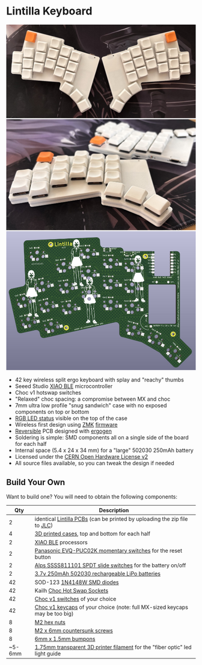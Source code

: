 # Lintilla Keyboard

![Lintilla Keyboard](images/lintilla-keyboard.jpg)
![Lintilla side view](images/lintilla-side-view.jpg)
![Lintilla PCB](images/pcb-lintilla.jpg)

- 42 key wireless split ergo keyboard with splay and "reachy" thumbs
- Seeed Studio [XIAO BLE][xiao] microcontroller
- Choc v1 hotswap switches
- "Relaxed" choc spacing: a compromise between MX and choc
- 7mm ultra low profile "snug sandwich" case with no exposed components on top or bottom
- [RGB LED status][rgbled] visible on the top of the case
- Wireless first design using [ZMK][zmk] [firmware][firmware]
- [Reversible](images/pcb-allitnil.jpg) PCB designed with [ergogen][ergogen]
- Soldering is simple: SMD components all on a single side of the board for each half
- Internal space (5.4 x 24 x 34 mm) for a "large" 502030 250mAh battery
- Licensed under the [CERN Open Hardware License v2][ohl]
- All source files available, so you can tweak the design if needed

## Build Your Own

Want to build one? You will need to obtain the following components:

| Qty    | Description |
| ------ | ----------- |
| 2      | identical [Lintilla PCBs][pcb] (can be printed by uploading the zip file to [JLC][jlc]) |
| 4      | [3D printed cases][case], top and bottom for each half |
| 2      | [XIAO BLE][xiao] processors |
| 2      | [Panasonic EVQ-PUC02K momentary switches][reset] for the reset button |
| 2      | [Alps SSSS811101 SPDT slide switches][power] for the battery on/off |
| 2      | [3.7v 250mAh 502030 rechargeable LiPo batteries][battery] |
| 42     | SOD-123 [1N4148W SMD diodes][diodes] |
| 42     | Kailh [Choc Hot Swap Sockets][sockets] |
| 42     | [Choc v1 switches][switches] of your choice |
| 42     | [Choc v1 keycaps][keycaps] of your choice (note: full MX-sized keycaps may be too big) |
| 8      | [M2 hex nuts][hexnuts] |
| 8      | [M2 x 6mm countersunk screws][screws] |
| 8      | [6mm x 1.5mm bumpons][bumpons] |
| ~5-6mm | [1.75mm transparent 3D printer filament][filament] for the "fiber optic" led light guide |

[battery]: https://ydlbattery.com/products/3-7v-250mah-502030-lithium-polymer-ion-battery
[bumpons]: https://www.walmart.com/ip/Small-Door-Bumpers-Self-Adhesive-Clear-Rubber-Feet-Tiny-Bumpons-1-4-Diameter-X-1-16-Thick-100-Pack-u2026/2377364014
[case]: cases/
[diodes]: https://typeractive.xyz/products/smd-diodes
[ergogen]: https://ergogen.xyz
[filament]: https://gizmodorks.com/nylon-filament-200-g-spool/
[firmware]: https://github.com/ctranstrum/lintilla/tree/zmk
[hexnuts]: https://www.getfpv.com/m2-black-metal-hex-nut-set-of-8.html
[jlc]: https://jlcpcb.com
[keycaps]: https://lowprokb.ca/collections/keycaps/products/mbk-low-profile-pbt-blank-keycaps
[ohl]: LICENSE.txt
[pcb]: pcb/lintilla-gerbers.zip
[power]: https://typeractive.xyz/products/power-switch
[reset]: https://typeractive.xyz/products/reset-button
[rgbled]: https://github.com/caksoylar/zmk-rgbled-widget
[screws]: https://monsterbolts.com/products/mach-phil-flat-a2-m2?variant=21222571802707
[sockets]: https://typeractive.xyz/products/hotswap-sockets?variant=45742200324327
[switches]: https://lowprokb.ca/collections/switches/products/ambients-silent-choc-switches
[xiao]: https://wiki.seeedstudio.com/XIAO_BLE/
[zmk]: https://zmk.dev
